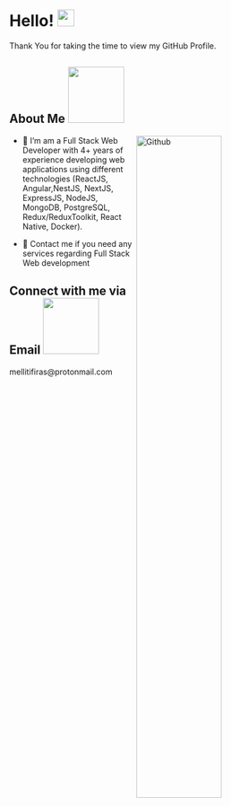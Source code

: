 <h1> Hello! <img src = "https://raw.githubusercontent.com/MartinHeinz/MartinHeinz/master/wave.gif" width = 30px> </h1>
<p align='center'>
</p>


<div size='20px'>Thank You for taking the time to view my GitHub Profile.
</div>

<h2> About Me <img src = "https://media0.giphy.com/media/KDDpcKigbfFpnejZs6/giphy.gif?cid=ecf05e47oy6f4zjs8g1qoiystc56cu7r9tb8a1fe76e05oty&rid=giphy.gif" width = 100px></h2>

<img width="55%" align="right" alt="Github" src="https://raw.githubusercontent.com/onimur/.github/master/.resources/git-header.svg" />


- 🔭 I’m am a Full Stack Web Developer with 4+ years of experience developing web applications using different technologies (ReactJS, Angular,NestJS, NextJS, ExpressJS, NodeJS, MongoDB, PostgreSQL, Redux/ReduxToolkit, React Native, Docker).

- 💬 Contact me if you need any services regarding Full Stack Web development
  
<h2> Connect with me via Email <img src='https://raw.githubusercontent.com/ShahriarShafin/ShahriarShafin/main/Assets/handshake.gif' width="100px"> </h2>
mellitifiras@protonmail.com
